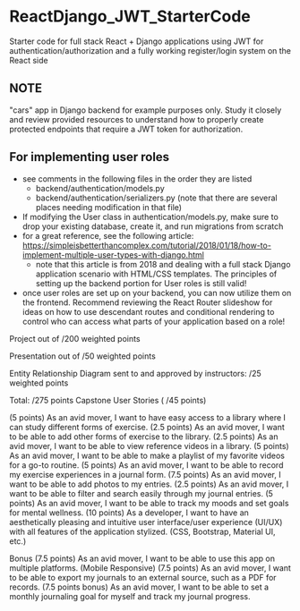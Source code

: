 # ReactDjango_JWT_StarterCode

Starter code for full stack React + Django applications using JWT for authentication/authorization and a fully working register/login system on the React side

## NOTE

"cars" app in Django backend for example purposes only. Study it closely and review provided resources to understand how to properly create protected endpoints that require a JWT token for authorization.

## For implementing user roles

- see comments in the following files in the order they are listed
  - backend/authentication/models.py
  - backend/authentication/serializers.py (note that there are several places needing modification in that file)
- If modifying the User class in authentication/models.py, make sure to drop your existing database,
  create it, and run migrations from scratch
- for a great reference, see the following article: https://simpleisbetterthancomplex.com/tutorial/2018/01/18/how-to-implement-multiple-user-types-with-django.html
  - note that this article is from 2018 and dealing with a full stack Django application scenario with HTML/CSS templates. The principles of setting up the backend portion for User roles is still valid!
- once user roles are set up on your backend, you can now utilize them on the frontend. Recommend reviewing the React Router slideshow for ideas on how to use descendant routes and conditional rendering to control who can access what parts of your application based on a role!

Project out of /200 weighted points  

Presentation out of /50 weighted points  

Entity Relationship Diagram sent to and approved by instructors: /25 weighted points  

Total: /275 points
Capstone User Stories ( /45 points)

(5 points) As an avid mover, I want to have easy access to a library where I can study different forms of exercise.
(2.5 points) As an avid mover, I want to be able to add other forms of exercise to the library.
(2.5 points) As an avid mover, I want to be able to view reference videos in a library.
(5 points) As an avid mover, I want to be able to make a playlist of my favorite videos for a go-to routine.
(5 points) As an avid mover, I want to be able to record my exercise experiences in a journal form.
(7.5 points) As an avid mover, I want to be able to add photos to my entries.
(2.5 points) As an avid mover, I want to be able to filter and search easily through my journal entries.
(5 points) As an avid mover, I want to be able to track my moods and set goals for mental wellness.
(10 points) As a developer, I want to have an aesthetically pleasing and intuitive user interface/user experience (UI/UX) with all features of the application stylized. (CSS, Bootstrap, Material UI, etc.)

Bonus
(7.5 points) As an avid mover, I want to be able to use this app on multiple platforms. (Mobile Responsive)
(7.5 points) As an avid mover, I want to be able to export my journals to an external source, such as a PDF for records.
(7.5 points bonus) As an avid mover, I want to be able to set a monthly journaling goal for myself and track my journal progress.
